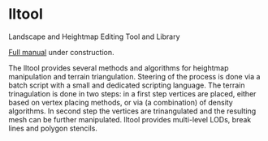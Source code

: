 lltool
======

Landscape and Heightmap Editing Tool and Library

[Full manual](https://github.com/Gruftikus/lltool/wiki/) under construction.

The lltool provides several methods and algorithms for heightmap manipulation and terrain triangulation. Steering of the process is done via a batch script with a small and dedicated scripting language. The terrain trinagulation is done in two steps: in a first step vertices are placed, either based on vertex placing methods, or via (a combination) of density algorithms. In second step the vertices are trinangulated and the resulting mesh can be further manipulated. lltool provides multi-level LODs, break lines and polygon stencils.


